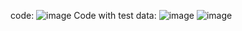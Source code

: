 code:
![image](https://github.com/user-attachments/assets/fcca93e0-0a95-4409-a21f-cdbddec58320)
Code with test data:
![image](https://github.com/user-attachments/assets/178a15ff-da95-41da-807c-e2d776735b9e)
![image](https://github.com/user-attachments/assets/7bf72237-a1ba-41d6-8cab-4cb8bbc817d5)
